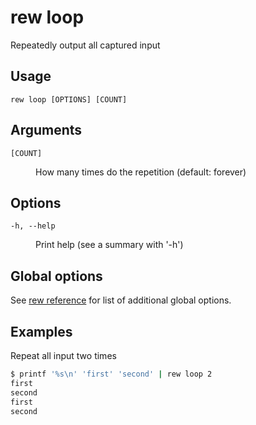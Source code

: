 # rew loop

Repeatedly output all captured input

## Usage

```
rew loop [OPTIONS] [COUNT]
```

## Arguments

<dl>
<dt><code>[COUNT]</code></dt>
<dd>

How many times do the repetition (default: forever)
</dd>
</dl>

## Options

<dl>

<dt><code>-h, --help</code></dt>
<dd>

Print help (see a summary with '-h')
</dd>
</dl>

## Global options

See [rew reference](rew.md#global-options) for list of additional global options.

## Examples

Repeat all input two times

```sh
$ printf '%s\n' 'first' 'second' | rew loop 2
first
second
first
second
```
